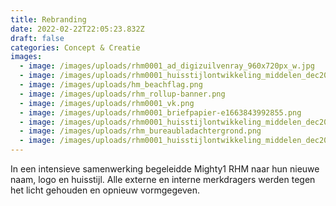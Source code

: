 ```yaml
---
title: Rebranding
date: 2022-02-22T22:05:23.832Z
draft: false
categories: Concept & Creatie
images:
  - image: /images/uploads/rhm0001_ad_digizuilvenray_960x720px_w.jpg
  - image: /images/uploads/rhm0001_huisstijlontwikkeling_middelen_dec2021.png
  - image: /images/uploads/hm_beachflag.png
  - image: /images/uploads/rhm_rollup-banner.png
  - image: /images/uploads/rhm0001_vk.png
  - image: /images/uploads/rhm0001_briefpapier-e1663843992855.png
  - image: /images/uploads/rhm0001_huisstijlontwikkeling_middelen_dec20213-e1663843950810.png
  - image: /images/uploads/rhm_bureaubladachtergrond.png
  - image: /images/uploads/rhm0001_huisstijlontwikkeling_middelen_dec20212-e1663844018736.png
---
```

In een intensieve samenwerking begeleidde Mighty1 RHM naar hun nieuwe naam, logo en huisstijl. Alle externe en interne merkdragers werden tegen het licht gehouden en opnieuw vormgegeven.